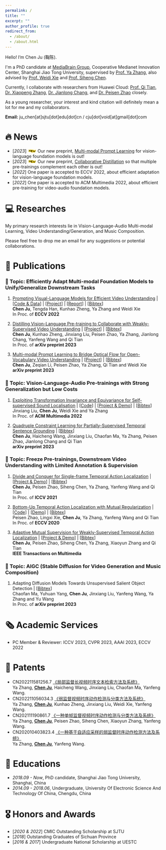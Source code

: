 ```yaml
---
permalink: /
title: ""
excerpt: ""
author_profile: true
redirect_from: 
  - /about/
  - /about.html
---
```


<span class='anchor' id='about-me'></span>

Hello! I’m Chen Ju (鞠陈).

I'm a PhD candidate at <a href="https://mediabrain.sjtu.edu.cn/">MediaBrain Group</a>, Cooperative Medianet Innovation Center, Shanghai Jiao Tong University, supervised by <a href="https://mediabrain.sjtu.edu.cn/yazhang/">Prof. Ya Zhang</a>, also advised by <a href="https://weidixie.github.io/">Prof. Weidi Xie</a> and <a href="https://siheng-chen.github.io/">Prof. Siheng Chen</a>.  

Currently, I collaborate with researchers from Huawei Cloud: <a href="https://scholar.google.com/citations?user=61b6eYkAAAAJ">Prof. Qi Tian</a>, <a href="https://scholar.google.com.hk/citations?user=Ud6aBAcAAAAJ&hl=zh-CN&oi=ao">Dr. Xiaopeng Zhang</a>, <a href="https://scholar.google.com.hk/citations?user=RDwnNsQAAAAJ&hl=zh-CN&oi=ao">Dr. Jianlong Chang</a>, and <a href="https://scholar.google.com.hk/citations?user=hCr8Km8AAAAJ&hl=zh-CN&oi=ao">Dr. Peisen Zhao</a> closely.

As a young researcher, your interest and kind citation will definitely mean a lot for me and my collaborators.

**Email:** ju_chen[at]sjtu[dot]edu[dot]cn / cju[dot]void[at]gmail[dot]com    
 


# 🔥 News
<!-- - [*2023*] ![new paper](/images/new.gif) One paper is accepted to DASFAA 2023, about table-and-text question answering. -->
- [*2023*] ![new paper](/images/new.gif) Our new preprint, [Multi-modal Prompt Learning](https://arxiv.org/pdf/2212.09335.pdf) for vision-language foundation models is out!
- [*2023*] ![new paper](/images/new.gif) Our new preprint, [Collaborative Distillation](https://arxiv.org/pdf/2212.09335.pdf) so that multiple pre-trainings complement each other is out!
- [*2022*] One paper is accepted to ECCV 2022, about efficient adaptation for vision-language foundation models.  
- [*2022*] One paper is accepted to ACM Multimedia 2022, about efficient pre-training for video-audio foundation models.     


# 💻 Researches

My primary research interests lie in Vision-Language-Audio Multi-modal Learning, Video Understanding/Generation, and Music Composition.

Please feel free to drop me an email for any suggestions or potential collaborations.



# 📝 Publications 
### 📒 Topic: Efficiently Adapt Multi-modal Foundation Models to Unify/Generalize Downstream Tasks
1. [Prompting Visual-Language Models for Efficient Video Understanding](https://arxiv.org/pdf/2112.04478.pdf) \| [[Code & Data](https://github.com/ju-chen/Efficient-Prompt)]  \|  [[Project](https://ju-chen.github.io/efficient-prompt/)]  \| [[Report](https://mp.weixin.qq.com/s/F8RGa0IQyljfue3fAxvATw)]  \| [[Bibtex](./CITE/cite_prompt.txt)]                                 
**Chen Ju**, Tengda Han, Kunhao Zheng, Ya Zhang and Weidi Xie  
In Proc. of **ECCV 2022**  

1. [Distilling Vision-Language Pre-training to Collaborate with Weakly-Supervised Video Understanding](https://arxiv.org/pdf/2212.09335.pdf)  \|  [[Project](https://ju-chen.github.io/efficient-prompt/)]  \| [[Bibtex](./CITE/cite_distilling.txt)]                                 
**Chen Ju**, Kunhao Zheng, Jinxiang Liu, Peisen Zhao, Ya Zhang, Jianlong Chang, Yanfeng Wang and Qi Tian    
In Proc. of **arXiv preprint 2023** 

1. [Multi-modal Prompt Learning to Bridge Optical Flow for
Open-Vocabulary Video Understanding](https://arxiv.org/pdf/2212.09335.pdf)   \|  [[Project](https://ju-chen.github.io/efficient-prompt/)]   \| [[Bibtex](./CITE/cite_map.txt)]                                                        
**Chen Ju**, Zeqian Li, Peisen Zhao, Ya Zhang, Qi Tian and Weidi Xie     
**arXiv preprint 2023** 


### 📒 Topic: Vision-Language-Audio Pre-trainings with Strong Generalization but Low Costs
1. [Exploiting Transformation Invariance and Equivariance for Self-supervised Sound Localisation](https://arxiv.org/pdf/2206.12772.pdf)  \|  [[Code](https://github.com/jinxiang-liu/SSL-TIE)] \| [[Project & Demo](https://jinxiang-liu.github.io/SSL-TIE/)]  \| [[Bibtex](./CITE/cite_audio.txt)]                                                           
Jinxiang Liu, **Chen Ju**, Weidi Xie and Ya Zhang         
In Proc. of **ACM Multimedia 2022**   

1. [Quadruple Constraint Learning for Partially-Supervised Temporal Sentence Grounding](https://arxiv.org/pdf/2212.09335.pdf)  \| [[Bibtex](./CITE/cite_partial.txt)]            
**Chen Ju**, Haicheng Wang, Jinxiang Liu, Chaofan Ma, Ya Zhang, Peisen Zhao, Jianlong Chang and Qi Tian          
**arXiv preprint 2023** 


### 📒 Topic: Freeze Pre-trainings, Downstream Video Understanding with Limited Annotation & Supervision
1. [Divide and Conquer for Single-frame Temporal Action Localization](https://openaccess.thecvf.com/content/ICCV2021/papers/Ju_Divide_and_Conquer_for_Single-Frame_Temporal_Action_Localization_ICCV_2021_paper.pdf)  \|  [[Project & Demo](https://voide1220.github.io/divide_conquer/)]   \|  [[Bibtex](./CITE/cite_divide.txt)]             
**Chen Ju**, Peisen Zhao, Siheng Chen, Ya Zhang, Yanfeng Wang and Qi Tian                
In Proc. of **ICCV 2021** 

1. [Bottom-Up Temporal Action Localization with
Mutual Regularization](https://www.ecva.net/papers/eccv_2020/papers_ECCV/papers/123530528.pdf) \| [[Code](https://github.com/PeisenZhao/Bottom-Up-TAL-with-MR)]  \|  [[Demo](https://voide1220.github.io/adapter/)]  \|  [[Bibtex](./CITE/cite_bottom.txt)]               
Peisen Zhao, Lingxi Xie, **Chen Ju**, Ya Zhang, Yanfeng Wang and Qi Tian               
In Proc. of **ECCV 2020** 

1. [Adaptive Mutual Supervision for
Weakly-Supervised Temporal Action Localization](https://ieeexplore.ieee.org/stamp/stamp.jsp?tp=&arnumber=9920676)  \|  [[Project & Demo](https://voide1220.github.io/adapter/)]  \|   [[Bibtex](./CITE/cite_adaptive.txt)]            
**Chen Ju**, Peisen Zhao, Siheng Chen, Ya Zhang, Xiaoyun Zhang and Qi Tian               
**IEEE Transactions on Multimedia** 


### 📒 Topic: AIGC (Stable Diffusion for Video Generation and Music Composition)
1. Adapting Diffusion Models Towards Unsupervised Salient Object Detection      \|  [[Bibtex](./CITE/cite_diffusion.txt)]              
Chaofan Ma, Yuhuan Yang, **Chen Ju**, Jinxiang Liu, Yanfeng Wang, Ya Zhang and Yu Wang       
In Proc. of **arXiv preprint 2023**   



# 🗞️ Academic Services
- PC Member & Reviewer: ICCV 2023, CVPR 2023, AAAI 2023, ECCV 2022



# 📄 Patents
- CN202211581256.7 [《局部监督长视频时序文本检索方法及系统》](https://cprs.patentstar.com.cn/Search/Detail?ANE=9HEE9IFE9GDC9FDB5AEA9IDC9HHF9CIG7FCA9AFF9EDE9IBD)       
Ya Zhang, **<u>Chen Ju</u>**, Haicheng Wang, Jinxiang Liu, Chaofan Ma, Yanfeng Wang.       
- CN202211056034.3 [《弱监督视频时序动作检测与分类方法及系统》](https://cprs.patentstar.com.cn/Search/Detail?ANE=5CBA3BCAAHIA9GIH9FDA8CFA7FCA9HBEAGFA9CIB9EHFAHGA)       
Ya Zhang, **<u>Chen Ju</u>**, Kunhao Zheng, Jinxiang Liu, Weidi Xie, Yanfeng Wang.      
- CN202111190861.7 [《一种单帧监督视频时序动作检测与分类方法及系统》](https://cprs.patentstar.com.cn/Search/Detail?ANE=9IBC9FIE9HFF6BEA6DCA4BCA3ACAACGA9GFCDHFA9DFF6CDA)         
Ya Zhang, **<u>Chen Ju</u>**, Peisen Zhao, Siheng Chen, Xiaoyun Zhang, Yanfeng Wang.       
- CN202010403823.4 [《一种基于自适应采样的弱监督时序动作检测方法及系统》](https://cprs.patentstar.com.cn/Search/Detail?ANE=9AIB2ACA7BEA6GAA8HAA8EEA9BFB9HGE9FCB9AED9BGA9AGA)         
Ya Zhang, **<u>Chen Ju</u>**, Yanfeng Wang. 



# 📖 Educations
- *2018.09 - Now*, PhD candidate, Shanghai Jiao Tong University, Shanghai, China
- *2014.09 - 2018.06*, Undergraduate, University Of Electronic Science And Technology Of China, Chengdu, China



# 🎖 Honors and Awards
- [*2020 & 2022*] CMIC Outstanding Scholarship at SJTU
- [*2018*] Outstanding Graduates of Sichuan Province
- [*2016 & 2017*] Undergraduate National Scholarship at UESTC



